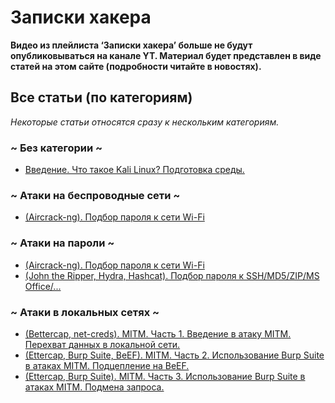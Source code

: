 # Записки хакера
<b>Видео из плейлиста ‘Записки хакера’ больше не будут опубликовываться на канале YT. Материал будет представлен в виде статей на этом сайте (подробности читайте в новостях).</b>

## Все статьи (по категориям)
<i>Некоторые статьи относятся сразу к нескольким категориям.</i>
### ~ Без категории ~
<ul>
  <li><a href="1/index">Введение. Что такое Kali Linux? Подготовка среды.</a></li>
</ul>

### ~ Атаки на беспроводные сети ~
<ul>
  <li><a href="2/index">(Aircrack-ng). Подбор пароля к сети Wi-Fi</a></li>
</ul>

### ~ Атаки на пароли ~
<ul>
  <li><a href="2/index">(Aircrack-ng). Подбор пароля к сети Wi-Fi</a></li>
  <li><a href="3/index">(John the Ripper, Hydra, Hashcat). Подбор пароля к SSH/MD5/ZIP/MS Office/...</a></li>
</ul>

### ~ Атаки в локальных сетях ~
<ul>
  <li><a href="4/index">(Bettercap, net-creds). MITM. Часть 1. Введение в атаку MITM. Перехват данных в локальной сети.</a></li>
  <li><a href="5/index">(Ettercap, Burp Suite, BeEF). MITM. Часть 2. Использование Burp Suite в атаках MITM. Подцепление на BeEF.</a></li>
  <li><a href="6/index">(Ettercap, Burp Suite). MITM. Часть 3. Использование Burp Suite в атаках MITM. Подмена запроса.</a></li>
</ul>
